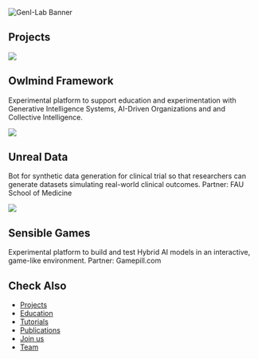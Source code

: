 ![GenI-Lab Banner](http://generativeintelligencelab.ai/images/icons/genilab-banner.png)

## Projects

<div class="project-container">
  <div class="project-grid">
    <!-- Card -->
    <div class="project-card white-bg">
      <a href="https://github.com/genilab/owlmind" target="_blank">
        <img src="https://github.com/genilab/owlmind/wiki/images/owlmind-banner.png">
      </a>
      <div class="project-card-content">
        <h2>Owlmind Framework</h2>
        <p>Experimental platform to support education and experimentation with Generative Intelligence Systems, AI-Driven Organizations and and Collective Intelligence.</p>
      </div>
    </div>
    <!-- Card -->
    <div class="project-card blue-bg">
      <a href="https://docs.google.com/document/d/1Fa6YZ75rma7YRSFDcc5yKNp55sUEScQLK96JY2_uexY/edit?pli=1&tab=t.hiobhzuibax7#heading=h.4orukig2d4zl" target="_blank">
        <img src="http://generativeintelligencelab.ai/images/projects/unreal-data.png">
      </a>
      <div class="project-card-content">
        <h2>Unreal Data</h2>
        <p>Bot for synthetic data generation for clinical trial so that researchers can generate datasets simulating real-world clinical outcomes. Partner: FAU School of Medicine</p>
      </div>
    </div>
    <!-- Card -->
    <div class="project-card yellow-bg">
      <a href="https://docs.google.com/document/d/1r9GApilXZu6UN-BkuA71VJDafYj8_WhFLZO2NWvXV2Q/edit?tab=t.hiobhzuibax7#heading=h.4orukig2d4zl" target="_blank">
        <img src="http://generativeintelligencelab.ai/images/projects/sensible-games.png">
      </a>
      <div class="project-card-content">
        <h2>Sensible Games</h2>
        <p>Experimental platform to build and test Hybrid AI models in an interactive, game-like environment. Partner: Gamepill.com</p>
      </div>
    </div>
  </div>
</div>


## Check Also

* [Projects](./projects.md)
* [Education](./knowledge.md#education)
* [Tutorials](./knowledge.md#tutorials)
* [Publications](./knowledge.md#publications)
* [Join us](./collaborate.md)
* [Team](./people.html)


 

